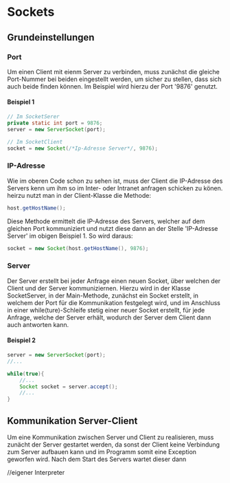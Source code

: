 # Sockets

## Grundeinstellungen

### Port

Um einen Client mit eienm Server zu verbinden, muss zunächst die gleiche Port-Nummer bei beiden eingestellt werden, um sicher zu stellen, dass sich auch beide finden können. Im Beispiel wird hierzu der Port '9876' genutzt.

#### Beispiel 1
````java
// Im SocketSerer
private static int port = 9876;
server = new ServerSocket(port);

// Im SocketClient
socket = new Socket(/*Ip-Adresse Server*/, 9876);
````

### IP-Adresse

Wie im oberen Code schon zu sehen ist, muss der Client die IP-Adresse des Servers kenn um ihm so im Inter- oder Intranet anfragen schicken zu könen. heirzu nutzt man in der Client-Klasse die Methode:
````java
host.getHostName();
```` 
Diese Methode ermittelt die IP-Adresse des Servers, welcher auf dem gleichen Port kommuniziert und nutzt diese dann an der Stelle 'IP-Adresse Server' im obigen Beispiel 1. So wird daraus:
````java
socket = new Socket(host.getHostName(), 9876);
````
### Server 
Der Server erstellt bei jeder Anfrage einen neuen Socket, über welchen der Client und der Server kommuniziernen. Hierzu wird in der Klasse SocketServer, in der Main-Methode, zunächst ein Socket erstellt, in welchem der Port für die Kommunikation festgelegt wird, und im Anschluss in einer while(ture)-Schleife stetig einer neuer Socket erstellt, für jede Anfrage, welche der Server erhält, wodurch der Server dem Client dann auch antworten kann.

#### Beispiel 2
````java
server = new ServerSocket(port);
//...

while(true){
    //...    
    Socket socket = server.accept();
    //...
}    
```` 

## Kommunikation Server-Client

Um eine Kommunikation zwischen Server und Client zu realisieren, muss zunächt der Server gestartet werden, da sonst der Client keine Verbindung zum Server aufbauen kann und im Programm somit eine Exception geworfen wird. Nach dem Start des Servers wartet dieser dann


















//eigener Interpreter